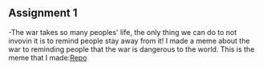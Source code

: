 ## Assignment 1
-The war takes so many peoples' life, the only thing we can do to not invovin it is to remind people stay away from it!
 I made a meme about the war to reminding people that the war is dangerous to the world.
  This is the meme that I made:[Repo](https://she840.github.io/stats220/)
